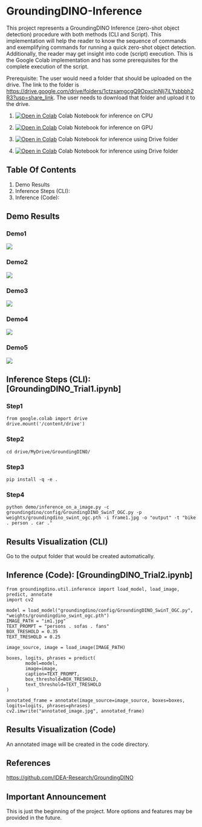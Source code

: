 # GroundingDINO-Inference
This project represents a GroundingDINO Inference (zero-shot object detection) procedure with both methods (CLI and Script). This implementation will help the reader to know the sequence of commands and exemplifying commands for running a quick zero-shot object detection. Additionally, the reader may get insight into code (script) execution.  This is the Google Colab implementation and has some prerequisites for the complete execution of the script. 

Prerequisite:
The user would need a folder that should be uploaded on the drive. The link to the folder is https://drive.google.com/drive/folders/1ctzsamgcgQ9OpxclnNlj7iLYsbbbh2R3?usp=share_link. The user needs to download that folder and upload it to the drive.

1. [![Open in Colab](https://colab.research.google.com/assets/colab-badge.svg)](https://colab.research.google.com/drive/1jm2YiPdutOg68MVhDDlg8xt99PK7Piic) Colab Notebook for inference on CPU

2. [![Open in Colab](https://colab.research.google.com/assets/colab-badge.svg)](https://colab.research.google.com/drive/1zIKmMZTY8Kcy0xIltKx0lg1ccEFkiF0g) Colab Notebook for inference on GPU

3. [![Open in Colab](https://colab.research.google.com/assets/colab-badge.svg)](https://colab.research.google.com/drive/1kX1IeVrwA9J97lN1MqsFF_afambuinv8#scrollTo=4dEL6xotpB_A) Colab Notebook for inference using Drive folder

4. [![Open in Colab](https://colab.research.google.com/assets/colab-badge.svg)](https://colab.research.google.com/drive/1eJye4465EpEZ_h1loUcyPsPecKhhT9ka#scrollTo=KxbH9rKcHdjn) Colab Notebook for inference using Drive folder

## Table Of Contents

  1. Demo Results
  2. Inference Steps (CLI):
  3. Inference (Code):

## Demo Results

### Demo1

![](https://github.com/HassanBinHaroon/GroundingDINO-Inference/blob/main/Demo%20Images/img1.jpg)

### Demo2

![](https://github.com/HassanBinHaroon/GroundingDINO-Inference/blob/main/Demo%20Images/img2.jpg)

### Demo3

![](https://github.com/HassanBinHaroon/GroundingDINO-Inference/blob/main/Demo%20Images/annotated_image.jpg)

### Demo4

![](https://github.com/HassanBinHaroon/GroundingDINO-Inference/blob/main/Demo%20Images/annotated_image(1).jpg)

### Demo5

![](https://github.com/HassanBinHaroon/GroundingDINO-Inference/blob/main/Demo%20Images/annotated_image(2).jpg)

## Inference Steps (CLI): [GroundingDINO_Trial1.ipynb]

### Step1

    from google.colab import drive
    drive.mount('/content/drive')

### Step2

    cd drive/MyDrive/GroundingDINO/

### Step3

    pip install -q -e .
    
### Step4
 
    python demo/inference_on_a_image.py -c groundingdino/config/GroundingDINO_SwinT_OGC.py -p weights/groundingdino_swint_ogc.pth -i frame1.jpg -o "output" -t "bike . person . car ." 

## Results Visualization (CLI)

Go to the output folder that would be created automatically.

## Inference (Code): [GroundingDINO_Trial2.ipynb]

    from groundingdino.util.inference import load_model, load_image, predict, annotate
    import cv2

    model = load_model("groundingdino/config/GroundingDINO_SwinT_OGC.py", "weights/groundingdino_swint_ogc.pth")
    IMAGE_PATH = "im1.jpg"
    TEXT_PROMPT = "persons . sofas . fans"
    BOX_TRESHOLD = 0.35
    TEXT_TRESHOLD = 0.25

    image_source, image = load_image(IMAGE_PATH)

    boxes, logits, phrases = predict(
           model=model,
           image=image,
           caption=TEXT_PROMPT,
           box_threshold=BOX_TRESHOLD,
           text_threshold=TEXT_TRESHOLD
    )

    annotated_frame = annotate(image_source=image_source, boxes=boxes, logits=logits, phrases=phrases)
    cv2.imwrite("annotated_image.jpg", annotated_frame)


## Results Visualization (Code)

An annotated image will be created in the code directory.

## References

https://github.com/IDEA-Research/GroundingDINO

## Important Announcement

This is just the beginning of the project. More options and features may be provided in the future.

